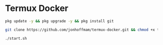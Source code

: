 # Termux Docker

```bash
pkg update -y && pkg upgrade -y && pkg install git
```

```bash
git clone https://github.com/jonhoffmam/termux-docker.git && chmod +x termux-docker && cd termux-docker
```

```bash
./start.sh
```
